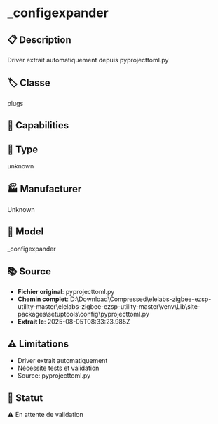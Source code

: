 # _configexpander

## 📋 Description
Driver extrait automatiquement depuis pyprojecttoml.py

## 🏷️ Classe
plugs

## 🔧 Capabilities


## 📡 Type
unknown

## 🏭 Manufacturer
Unknown

## 📱 Model
_configexpander

## 📚 Source
- **Fichier original**: pyprojecttoml.py
- **Chemin complet**: D:\Download\Compressed\elelabs-zigbee-ezsp-utility-master\elelabs-zigbee-ezsp-utility-master\venv\Lib\site-packages\setuptools\config\pyprojecttoml.py
- **Extrait le**: 2025-08-05T08:33:23.985Z

## ⚠️ Limitations
- Driver extrait automatiquement
- Nécessite tests et validation
- Source: pyprojecttoml.py

## 🚀 Statut
⚠️ En attente de validation
